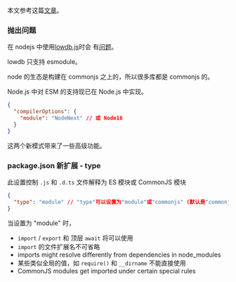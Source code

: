 本文参考这篇[文章](https://www.typescriptlang.org/docs/handbook/esm-node.html)。

### 抛出问题

在 nodejs 中使用[lowdb.js](https://github.com/typicode/lowdb)时会
有[问题](https://gist.github.com/sindresorhus/a39789f98801d908bbc7ff3ecc99d99c)。

lowdb 只支持 esmodule。

node 的生态是构建在 commonjs 之上的，所以很多库都是 commonjs 的。

Node.js 中对 ESM 的支持现已在 Node.js 中实现。

```json
{
  "compilerOptions": {
    "module": "NodeNext" // 或 Node16
  }
}
```

这两个新模式带来了一些高级功能。

### package.json 新扩展 - type

此设置控制 `.js` 和 `.d.ts` 文件解释为 ES 模块或 CommonJS 模块

```json
{
  "type": "module" // "type"可以设置为"module"或"commonjs" (默认是"commonjs")
}
```

当设置为 "module" 时，

- `import` / `export` 和 顶层 `await` 将可以使用
- `import` 的文件扩展名不可省略
- imports might resolve differently from dependencies in node_modules
- 某些类似全局的值，如 `require()` 和 `__dirname` 不能直接使用
- CommonJS modules get imported under certain special rules
